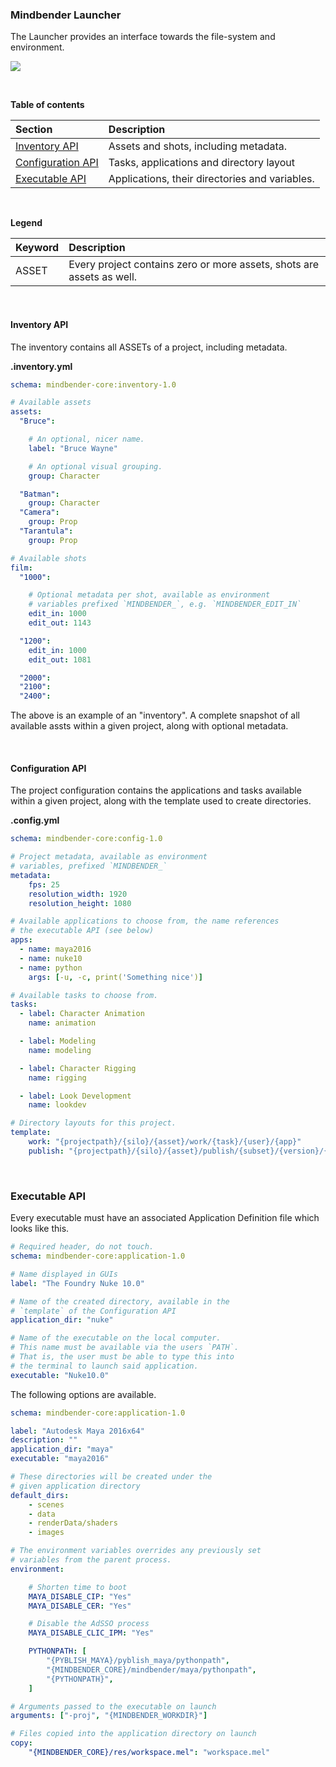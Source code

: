 ### Mindbender Launcher

The Launcher provides an interface towards the file-system and environment.

![](https://cloud.githubusercontent.com/assets/2152766/25422623/6b46dab6-2a59-11e7-9642-9f27ca1c5383.gif)

<br>

**Table of contents**

| Section                           | Description
|:----------------------------------|:----------------
| [Inventory API](#inventory-api)   | Assets and shots, including metadata.
| [Configuration API](#configuration-api) | Tasks, applications and directory layout
| [Executable API](#executable-api) | Applications, their directories and variables.

<br>

**Legend**

| Keyword   | Description
|:----------|:-------------
| ASSET     | Every project contains zero or more assets, shots are assets as well.

<br>

#### Inventory API

The inventory contains all ASSETs of a project, including metadata.

**.inventory.yml**

```yaml
schema: mindbender-core:inventory-1.0

# Available assets
assets:
  "Bruce":

    # An optional, nicer name.
    label: "Bruce Wayne"

    # An optional visual grouping.
    group: Character

  "Batman":
    group: Character
  "Camera":
    group: Prop
  "Tarantula":
    group: Prop

# Available shots
film:
  "1000":

    # Optional metadata per shot, available as environment
    # variables prefixed `MINDBENDER_`, e.g. `MINDBENDER_EDIT_IN`
    edit_in: 1000
    edit_out: 1143

  "1200":
    edit_in: 1000
    edit_out: 1081

  "2000":
  "2100":
  "2400":
```

The above is an example of an "inventory". A complete snapshot of all available assts within a given project, along with optional metadata.

<br>

#### Configuration API

The project configuration contains the applications and tasks available within a given project, along with the template used to create directories.

**.config.yml**

```yaml
schema: mindbender-core:config-1.0

# Project metadata, available as environment
# variables, prefixed `MINDBENDER_`
metadata:
    fps: 25
    resolution_width: 1920
    resolution_height: 1080

# Available applications to choose from, the name references
# the executable API (see below)
apps:
  - name: maya2016
  - name: nuke10
  - name: python
    args: [-u, -c, print('Something nice')]

# Available tasks to choose from.
tasks:
  - label: Character Animation
    name: animation

  - label: Modeling
    name: modeling

  - label: Character Rigging
    name: rigging

  - label: Look Development
    name: lookdev

# Directory layouts for this project.
template:
    work: "{projectpath}/{silo}/{asset}/work/{task}/{user}/{app}"
    publish: "{projectpath}/{silo}/{asset}/publish/{subset}/{version}/{subset}.{representation}"
```

<br>

### Executable API

Every executable must have an associated Application Definition file which looks like this.

```yaml
# Required header, do not touch.
schema: mindbender-core:application-1.0

# Name displayed in GUIs
label: "The Foundry Nuke 10.0"

# Name of the created directory, available in the 
# `template` of the Configuration API
application_dir: "nuke"

# Name of the executable on the local computer.
# This name must be available via the users `PATH`.
# That is, the user must be able to type this into
# the terminal to launch said application.
executable: "Nuke10.0"
```

The following options are available.

```yaml
schema: mindbender-core:application-1.0

label: "Autodesk Maya 2016x64"
description: ""
application_dir: "maya"
executable: "maya2016"

# These directories will be created under the
# given application directory
default_dirs:
    - scenes
    - data
    - renderData/shaders
    - images

# The environment variables overrides any previously set
# variables from the parent process.
environment:

    # Shorten time to boot
    MAYA_DISABLE_CIP: "Yes"
    MAYA_DISABLE_CER: "Yes"

    # Disable the AdSSO process
    MAYA_DISABLE_CLIC_IPM: "Yes"

    PYTHONPATH: [
        "{PYBLISH_MAYA}/pyblish_maya/pythonpath",
        "{MINDBENDER_CORE}/mindbender/maya/pythonpath",
        "{PYTHONPATH}",
    ]

# Arguments passed to the executable on launch
arguments: ["-proj", "{MINDBENDER_WORKDIR}"]

# Files copied into the application directory on launch
copy:
    "{MINDBENDER_CORE}/res/workspace.mel": "workspace.mel"
```